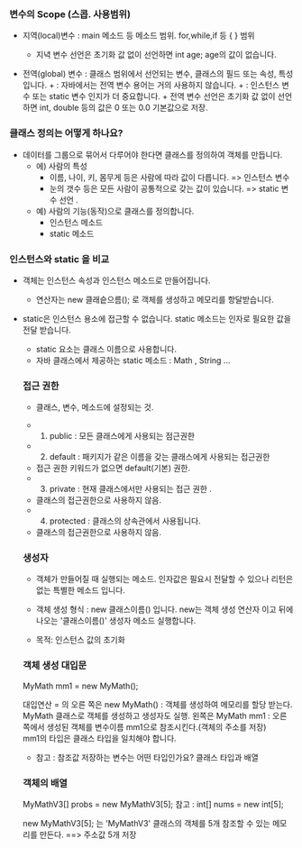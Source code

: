 
### 변수의 Scope (스콥. 사용범위)

- 지역(local)변수 : main 메소드 등 메소드 범위. for,while,if 등 { } 범위
     + 지녁 변수 선언은 초기화 값 없이 선언하면 int age; age의 값이 없습니다. 

- 전역(global) 변수 : 클래스 범위에서 선언되는 변수, 클래스의 필드 또는 속성, 특성 입니다. 
      +  : 자바에서는 전역 변수 용어는 거의 사용하지 않습니다. 
      +  : 인스턴스 변수 또는 static 변수 인지가 더 중요합니다. 
      + 전역 변수 선언은 초기화 값 없이 선언하면 int, double 등의 값은 0 또는 0.0 기본값으로 저장.   


### 클래스 정의는 어떻게 하나요? 

- 데이터를 그룹으로 묶어서 다루어야 한다면 클래스를 정의하여 객체를 만듭니다. 
  + 에) 사람의 특성 
    + 이름, 나이, 키, 몸무게 등은 사람에 따라 값이 다릅니다. => 인스턴스 변수 
    + 눈의 갯수 등은 모든 사람이 공통적으로 갖는 값이 있습니다. => static 변수 선언 .
  + 예) 사람의 기능(동작)으로 클래스를 정의합니다. 
    + 인스턴스 메소드 
    + static 메소드   


### 인스턴스와 static 을  비교 

- 객체는 인스턴스 속성과 인스턴스 메소드로 만들어집니다. 
   + 연산자는 new 클래슽으름(); 로 객체를 생성하고 메모리를 항달받습니다. 

- static은 인스턴스 용소에  접근할 수 없습니다. static 메소드는 인자로 필요한 값을 전달 받습니다. 
   + static 요소는 클래스 이름으로 사용합니다. 
   + 자바 클래스에서 제공하는 static 메소드 : Math , String ... 


   ### 접근 권한

   - 클래스, 변수, 메소드에 설정되는 것. 

   - 1. public    : 모든 클래스에게 사용되는 점근권한

   - 2. default   : 패키지가 같은 이름을 갖는 클래스에게 사용되는 접근권한
    + 접근 권한 키워드가 없으면 default(기본) 권한.

   - 3. private   : 현재 클래스에서만 사용되는 접근 권한 .
    + 클래스의 접근권한으로 사용하지 않음.  

   - 4. protected   : 클래스의 상속관에서 사용됩니다. 
    + 클래스의 접근권한으로 사용하지 않음.  

  ###  생성자 
  - 객체가 만들어질 때 실행되는 메소드. 인자값은 필요시 전달할 수 있으나 리턴은 없는 특별한 메소드 입니다. 

  - 객체 생성 형식 : new 클래스이름() 입니다.  new는  객체 생성 연산자 이고 뒤에 나오는   '클래스이름()' 생성자 메소드 실행합니다. 

  - 목적: 인스턴스 값의 초기화 

  ### 객체 생성 대입문 

  MyMath mm1 = new MyMath(); 

  대입연산 = 의 오른 쪽은 new MyMath()   : 객체를 생성하여 메모리를 할당 받는다. 
                                  MyMath 클래스로  객체를 생성하고 생성자도 실행. 
                왼쪽은 MyMath mm1        : 오른쪽에서 생성된 객체를 
                변수이름 mm1으로 참조시킨다.(객체의 주소를 저장)  
                mm1의 타입은 클래스 타입을 일치해야 합니다. 
  * 참고 : 참조값 저장하는 변수는 어떤 타입인가요? 클래스 타입과 배열 


  ### 객체의 배열 

  MyMathV3[] probs = new MyMathV3[5];
  참고 : int[] nums = new int[5];

   new MyMathV3[5]; 는 'MyMathV3' 클래스의 객체를  5개 참조할 수 있는 메모리를 만든다.
   ==> 주소값 5개 저장 